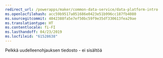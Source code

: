 ```yaml
---
redirect_url: /powerapps/maker/common-data-service/data-platform-intro
ms.openlocfilehash: acc59b9517a051686e0423e51b996cc187fb4080
ms.sourcegitcommit: 4042388fa5e7ef50bc59f9e35df330613fea29ae
ms.translationtype: HT
ms.contentlocale: fi-FI
ms.lasthandoff: 04/23/2019
ms.locfileid: "61528638"
---
```

Pelkkä uudelleenohjauksen tiedosto - ei sisältöä